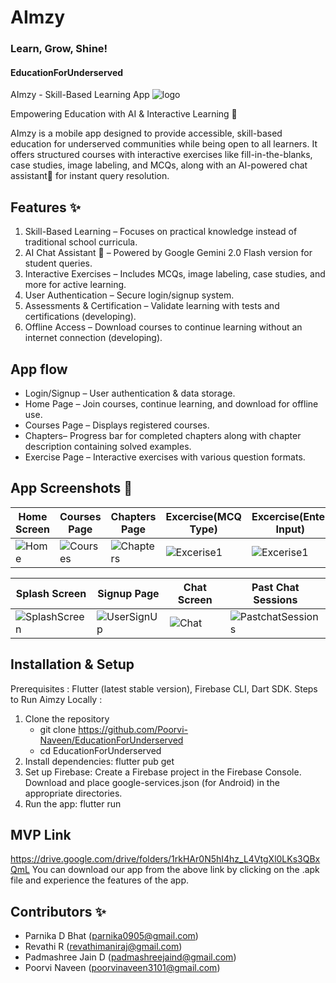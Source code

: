 # AImzy
### Learn, Grow, Shine!

#### EducationForUnderserved

AImzy - Skill-Based Learning App
![logo](https://github.com/user-attachments/assets/b2076b6c-da5a-4c77-9503-b963f804313f)


Empowering Education with AI & Interactive Learning 🤖 

AImzy is a mobile app designed to provide accessible, skill-based education for underserved communities while being open to all learners. It offers structured courses with interactive exercises like fill-in-the-blanks, case studies, image labeling, and MCQs, along with an AI-powered chat assistant🤖  for instant query resolution.

 ## Features ✨
 1) Skill-Based Learning – Focuses on practical knowledge instead of traditional school curricula.
 2) AI Chat Assistant 🤖  – Powered by Google Gemini 2.0 Flash version for student queries.
 3) Interactive Exercises – Includes MCQs, image labeling, case studies, and more for active learning.
 4) User Authentication – Secure login/signup system.
 5) Assessments & Certification – Validate learning with tests and certifications (developing).
 6) Offline Access – Download courses to continue learning without an internet connection (developing).

## App flow 
- Login/Signup – User authentication & data storage.
- Home Page – Join courses, continue learning, and download for offline use.
- Courses Page – Displays registered courses.
- Chapters– Progress bar for completed chapters along with chapter description containing solved examples.
- Exercise Page – Interactive exercises with various question formats.

## App Screenshots 📱

| Home Screen | Courses Page | Chapters Page | Excercise(MCQ Type) | Excercise(Enter Input) | 
|---------------|---------------|-------------|------------|------------|
| ![Home](https://github.com/user-attachments/assets/dcc8734e-6a3d-40cc-82ea-85b34a1b19d0) | ![Courses](https://github.com/user-attachments/assets/27feadfc-c1a7-4672-a7ea-0c94512a9585) | ![Chapters](https://github.com/user-attachments/assets/2f5ddb01-bd64-45c1-96cf-d7ec3e7f2c35) | ![Excerise1](https://github.com/user-attachments/assets/7f5c8107-a338-4cf2-9ed3-6899dbd33b7b) | ![Excerise1](https://github.com/user-attachments/assets/5558b5b1-dfbd-4e0d-b00e-10f50ea2f599) |

| Splash Screen | Signup Page  | Chat Screen | Past Chat Sessions |
|---------------|---------------|------------|------------|
| ![SplashScreen](https://github.com/user-attachments/assets/79b5f263-69f1-4e78-97e9-37c968a4c948) | ![UserSignUp](https://github.com/user-attachments/assets/47f0cbc8-a605-4350-9459-f5be058642ce) | ![Chat](https://github.com/user-attachments/assets/7a97b24d-9d14-43bc-b166-bd9e17c952a3) | ![PastchatSessions](https://github.com/user-attachments/assets/652d67e0-6450-4fe7-9e7b-d920c2c2510a) |

## Installation & Setup
Prerequisites : Flutter (latest stable version), Firebase CLI, Dart SDK.
Steps to Run Aimzy Locally :
1. Clone the repository
   - git clone https://github.com/Poorvi-Naveen/EducationForUnderserved
   - cd EducationForUnderserved
2. Install dependencies: flutter pub get
3. Set up Firebase: Create a Firebase project in the Firebase Console. Download and place google-services.json (for Android) in the appropriate directories.
4. Run the app: flutter run

## MVP Link
https://drive.google.com/drive/folders/1rkHAr0N5hI4hz_L4VtgXl0LKs3QBxQmL
You can download our app from the above link by clicking on the .apk file and experience the features of the app.

## Contributors ✨
- Parnika D Bhat (parnika0905@gmail.com)
- Revathi R (revathimaniraj@gmail.com)
- Padmashree Jain D (padmashreejaind@gmail.com)
- Poorvi Naveen (poorvinaveen3101@gmail.com)
